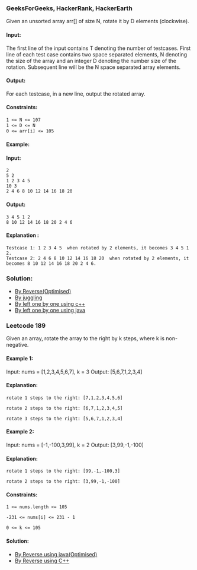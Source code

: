 ### GeeksForGeeks, HackerRank, HackerEarth

Given an unsorted array arr[] of size N, rotate it by D elements (clockwise). 

#### Input:

The first line of the input contains T denoting the number of testcases. First line of each test case contains two space separated elements, N denoting the size of the array and an integer D denoting the number size of the rotation. Subsequent line will be the N space separated array elements.

#### Output:

For each testcase, in a new line, output the rotated array.

#### Constraints:

```1 <= T <= 200
1 <= N <= 107
1 <= D <= N
0 <= arr[i] <= 105
```

#### Example:

#### Input:

```
2
5 2
1 2 3 4 5 
10 3
2 4 6 8 10 12 14 16 18 20
```

#### Output:
```
3 4 5 1 2
8 10 12 14 16 18 20 2 4 6
```

#### Explanation :

```
Testcase 1: 1 2 3 4 5  when rotated by 2 elements, it becomes 3 4 5 1 2.
Testcase 2: 2 4 6 8 10 12 14 16 18 20  when rotated by 2 elements, it becomes 8 10 12 14 16 18 20 2 4 6.
```

### Solution:

- [By Reverse(Optimised)](https://github.com/Ajay2521/Competitive-Programming/blob/main/Array/Rotate%20Array/left%20rotation%20By%20Reverse.cpp)
- [By juggling](https://github.com/Ajay2521/Competitive-Programming/blob/main/Array/Rotate%20Array/left%20rotation%20By%20Juggle.cpp)
- [By left one by one using c++](https://github.com/Ajay2521/Competitive-Programming/blob/main/Array/Rotate%20Array/left%20rotation%20one%20by%20one.cpp) 
- [By left one by one using java](https://github.com/Ajay2521/Competitive-Programming/blob/main/Array/Rotate%20Array/left%20rotation%20one%20by%20one.java)


### Leetcode 189

Given an array, rotate the array to the right by k steps, where k is non-negative.

#### Example 1:

Input: nums = [1,2,3,4,5,6,7], k = 3
Output: [5,6,7,1,2,3,4]

#### Explanation:

```
rotate 1 steps to the right: [7,1,2,3,4,5,6]

rotate 2 steps to the right: [6,7,1,2,3,4,5]

rotate 3 steps to the right: [5,6,7,1,2,3,4]
```

#### Example 2:

Input: nums = [-1,-100,3,99], k = 2
Output: [3,99,-1,-100]

#### Explanation: 

```
rotate 1 steps to the right: [99,-1,-100,3]

rotate 2 steps to the right: [3,99,-1,-100]
``` 

#### Constraints:

```
1 <= nums.length <= 105

-231 <= nums[i] <= 231 - 1

0 <= k <= 105
``` 

#### Solution:

- [By Reverse using java(Optimised)](https://github.com/Ajay2521/Competitive-Programming/blob/main/Array/Rotate%20Array/Right%20rotation%20By%20Reverse.java)
- [By Reverse using C++](https://github.com/Ajay2521/Competitive-Programming/blob/main/Array/Rotate%20Array/Right%20rotation%20By%20Reverse.cpp)
